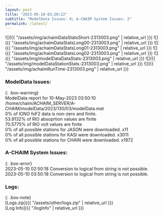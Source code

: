 ```yaml
---
layout: post
title: "2023-05-10 03:20:22"
subtitle: "ModelData Issues: 6; A-CHAIM System Issues: 2"
permalink: /latest/
---
```


![]({{ "/assets/img/achaimDataStatsShort-2313003.png" | relative_url }})
![]({{ "/assets/img/achaimDataStatsLong00-2313003.png" | relative_url }})
![]({{ "/assets/img/achaimDataStatsLong01-2313003.png" | relative_url }})
![]({{ "/assets/img/achaimDataStatsLong02-2313003.png" | relative_url }})
![]({{ "/assets/img/modelDataDataStats-2313003.png" | relative_url }})
![]({{ "/assets/img/modelDataStationStats-2313003.png" | relative_url }})
![]({{ "/assets/img/achaimRunTime-2313003.png" | relative_url }})


### ModelData Issues:  
  
{: .box-warning}  
 ModelData report for 10-May-2023 03:50:10   
 /home/chaim/ACHAIM_SERVER/A-CHAIM/modelData/2023/130/03/modelData.mat   
 0% of IONO foF2 data is non-zero and finite.   
 53.9132% of RIO absoprtion values are finite   
 70.5775% of RIO volt values are finite   
 0% of all possible stations for JASON were downloaded. x11   
 0% of all possible stations for KASI were downloaded. x3011   
 0% of all possible stations for CHAIN were downloaded. x1972   
  
### A-CHAIM System Issues:  
  
{: .box-error}  
2023-05-10 02:50:18 Conversion to logical from string is not possible.  
2023-05-10 03:50:18 Conversion to logical from string is not possible.  

### Logs:  
  
{: .box-note}  
[Logs.zip]({{ "/assets/other/logs.zip" | relative_url }})  
[Log Info]({{ "/logInfo" | relative_url }})  
